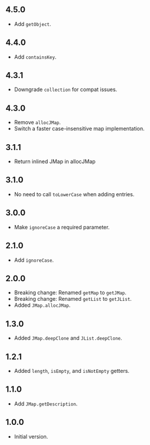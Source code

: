 ## 4.5.0

- Add `getObject`.

## 4.4.0

- Add `containsKey`.

## 4.3.1

- Downgrade `collection` for compat issues.

## 4.3.0

- Remove `allocJMap`.
- Switch a faster case-insensitive map implementation.

## 3.1.1

- Return inlined JMap in allocJMap

## 3.1.0

- No need to call `toLowerCase` when adding entries.

## 3.0.0

- Make `ignoreCase` a required parameter.

## 2.1.0

- Add `ignoreCase`.

## 2.0.0

- Breaking change: Renamed `getMap` to `getJMap`.
- Breaking change: Renamed `getList` to `getJList`.
- Added `JMap.allocJMap`.

## 1.3.0

- Added `JMap.deepClone` and `JList.deepClone`.

## 1.2.1

- Added `length`, `isEmpty`, and `isNotEmpty` getters.

## 1.1.0

- Add `JMap.getDescription`.

## 1.0.0

- Initial version.
